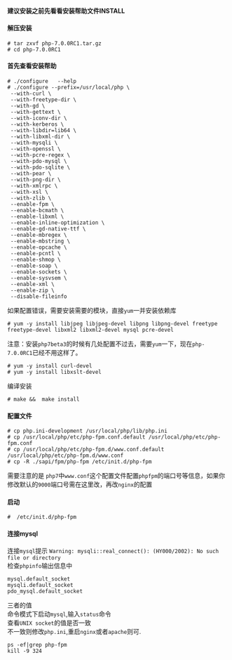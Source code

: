 #### 建议安装之前先看看安装帮助文件INSTALL

#### 解压安装
```
# tar zxvf php-7.0.0RC1.tar.gz
# cd php-7.0.0RC1
```

#### 首先查看安装帮助
```
# ./configure   --help
# ./configure --prefix=/usr/local/php \
 --with-curl \
 --with-freetype-dir \
 --with-gd \
 --with-gettext \
 --with-iconv-dir \
 --with-kerberos \
 --with-libdir=lib64 \
 --with-libxml-dir \
 --with-mysqli \
 --with-openssl \
 --with-pcre-regex \
 --with-pdo-mysql \
 --with-pdo-sqlite \
 --with-pear \
 --with-png-dir \
 --with-xmlrpc \
 --with-xsl \
 --with-zlib \
 --enable-fpm \
 --enable-bcmath \
 --enable-libxml \
 --enable-inline-optimization \
 --enable-gd-native-ttf \
 --enable-mbregex \
 --enable-mbstring \
 --enable-opcache \
 --enable-pcntl \
 --enable-shmop \
 --enable-soap \
 --enable-sockets \
 --enable-sysvsem \
 --enable-xml \
 --enable-zip \
 --disable-fileinfo
```

如果配置错误，需要安装需要的模块，直接`yum`一并安装依赖库  
```
# yum -y install libjpeg libjpeg-devel libpng libpng-devel freetype freetype-devel libxml2 libxml2-devel mysql pcre-devel
```

注意：安装`php7beta3`的时候有几处配置不过去，需要`yum`一下，现在`php-7.0.0RC1`已经不用这样了。  
```
# yum -y install curl-devel
# yum -y install libxslt-devel
```
编译安装  
```
# make &&  make install
```


#### 配置文件
```
# cp php.ini-development /usr/local/php/lib/php.ini
# cp /usr/local/php/etc/php-fpm.conf.default /usr/local/php/etc/php-fpm.conf
# cp /usr/local/php/etc/php-fpm.d/www.conf.default /usr/local/php/etc/php-fpm.d/www.conf
# cp -R ./sapi/fpm/php-fpm /etc/init.d/php-fpm
```
需要注意的是 `php7`中`www.conf`这个配置文件配置`phpfpm`的端口号等信息，如果你修改默认的`9000`端口号需在这里改，再改`nginx`的配置  

#### 启动
```
#  /etc/init.d/php-fpm
```

#### 连接mysql

连接`mysql`提示 `Warning: mysqli::real_connect(): (HY000/2002): No such file or directory`  
检查`phpinfo`输出信息中  
```
mysql.default_socket
mysqli.default_socket
pdo_mysql.default_socket
```
三者的值  
命令模式下启动`mysql`,输入`status`命令  
查看`UNIX socket`的值是否一致  
不一致则修改`php.ini`,重启`nginx`或者`apache`则可.  
```
ps -ef|grep php-fpm
kill -9 324
```

